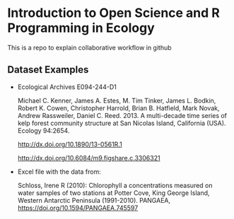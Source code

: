 # Introduction to Open Science and R Programming in Ecology

This is a repo to explain collaborative workflow in github 

## Dataset Examples 


* Ecological Archives E094-244-D1

	Michael C. Kenner, James A. Estes, M. Tim Tinker, James L. Bodkin, Robert K. Cowen, Christopher Harrold, Brian B. Hatfield, Mark Novak, Andrew Rassweiler, Daniel C. Reed. 2013. A multi-decade time series of kelp forest community structure at San Nicolas Island, California (USA). Ecology 94:2654. 

	<http://dx.doi.org/10.1890/13-0561R.1>

	<http://dx.doi.org/10.6084/m9.figshare.c.3306321>

* Excel file with the data from:

	Schloss, Irene R (2010): Chlorophyll a concentrations measured on water samples of two stations at Potter Cove, King George Island, Western Antarctic Peninsula (1991-2010). PANGAEA, <https://doi.org/10.1594/PANGAEA.745597>
